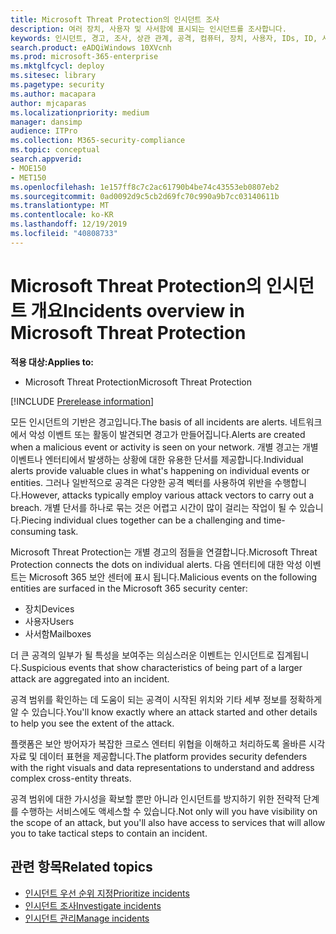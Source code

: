 ```yaml
---
title: Microsoft Threat Protection의 인시던트 조사
description: 여러 장치, 사용자 및 사서함에 표시되는 인시던트를 조사합니다.
keywords: 인시던트, 경고, 조사, 상관 관계, 공격, 컴퓨터, 장치, 사용자, IDs, ID, 사서함, 전자 메일, 365, microsoft, m365
search.product: eADQiWindows 10XVcnh
ms.prod: microsoft-365-enterprise
ms.mktglfcycl: deploy
ms.sitesec: library
ms.pagetype: security
ms.author: macapara
author: mjcaparas
ms.localizationpriority: medium
manager: dansimp
audience: ITPro
ms.collection: M365-security-compliance
ms.topic: conceptual
search.appverid:
- MOE150
- MET150
ms.openlocfilehash: 1e157ff8c7c2ac61790b4be74c43553eb0807eb2
ms.sourcegitcommit: 0ad0092d9c5cb2d69fc70c990a9b7cc03140611b
ms.translationtype: MT
ms.contentlocale: ko-KR
ms.lasthandoff: 12/19/2019
ms.locfileid: "40808733"
---
```

# <a name="incidents-overview-in-microsoft-threat-protection"></a><span data-ttu-id="5506e-104">Microsoft Threat Protection의 인시던트 개요</span><span class="sxs-lookup"><span data-stu-id="5506e-104">Incidents overview in Microsoft Threat Protection</span></span>

<span data-ttu-id="5506e-105">**적용 대상:**</span><span class="sxs-lookup"><span data-stu-id="5506e-105">**Applies to:**</span></span>
- <span data-ttu-id="5506e-106">Microsoft Threat Protection</span><span class="sxs-lookup"><span data-stu-id="5506e-106">Microsoft Threat Protection</span></span>

[!INCLUDE [Prerelease information](../includes/prerelease.md)]

<span data-ttu-id="5506e-107">모든 인시던트의 기반은 경고입니다.</span><span class="sxs-lookup"><span data-stu-id="5506e-107">The basis of all incidents are alerts.</span></span> <span data-ttu-id="5506e-108">네트워크에서 악성 이벤트 또는 활동이 발견되면 경고가 만들어집니다.</span><span class="sxs-lookup"><span data-stu-id="5506e-108">Alerts are created when a malicious event or activity is seen on your network.</span></span> <span data-ttu-id="5506e-109">개별 경고는 개별 이벤트나 엔터티에서 발생하는 상황에 대한 유용한 단서를 제공합니다.</span><span class="sxs-lookup"><span data-stu-id="5506e-109">Individual alerts provide valuable clues in what's happening on individual events or entities.</span></span> <span data-ttu-id="5506e-110">그러나 일반적으로 공격은 다양한 공격 벡터를 사용하여 위반을 수행합니다.</span><span class="sxs-lookup"><span data-stu-id="5506e-110">However, attacks typically employ various attack vectors to carry out a breach.</span></span> <span data-ttu-id="5506e-111">개별 단서를 하나로 묶는 것은 어렵고 시간이 많이 걸리는 작업이 될 수 있습니다.</span><span class="sxs-lookup"><span data-stu-id="5506e-111">Piecing individual clues together can be a challenging and time-consuming task.</span></span> 

<span data-ttu-id="5506e-112">Microsoft Threat Protection는 개별 경고의 점들을 연결합니다.</span><span class="sxs-lookup"><span data-stu-id="5506e-112">Microsoft Threat Protection connects the dots on individual alerts.</span></span> <span data-ttu-id="5506e-113">다음 엔터티에 대한 악성 이벤트는 Microsoft 365 보안 센터에 표시 됩니다.</span><span class="sxs-lookup"><span data-stu-id="5506e-113">Malicious events on the following entities are surfaced in the Microsoft 365 security center:</span></span>
- <span data-ttu-id="5506e-114">장치</span><span class="sxs-lookup"><span data-stu-id="5506e-114">Devices</span></span>
- <span data-ttu-id="5506e-115">사용자</span><span class="sxs-lookup"><span data-stu-id="5506e-115">Users</span></span>
- <span data-ttu-id="5506e-116">사서함</span><span class="sxs-lookup"><span data-stu-id="5506e-116">Mailboxes</span></span>

<span data-ttu-id="5506e-117">더 큰 공격의 일부가 될 특성을 보여주는 의심스러운 이벤트는 인시던트로 집계됩니다.</span><span class="sxs-lookup"><span data-stu-id="5506e-117">Suspicious events that show characteristics of being part of a larger attack are aggregated into an incident.</span></span> 

<span data-ttu-id="5506e-118">공격 범위를 확인하는 데 도움이 되는 공격이 시작된 위치와 기타 세부 정보를 정확하게 알 수 있습니다.</span><span class="sxs-lookup"><span data-stu-id="5506e-118">You'll know exactly where an attack started and other details to help you see the extent of the attack.</span></span>

<span data-ttu-id="5506e-119">플랫폼은 보안 방어자가 복잡한 크로스 엔터티 위협을 이해하고 처리하도록 올바른 시각 자료 및 데이터 표현을 제공합니다.</span><span class="sxs-lookup"><span data-stu-id="5506e-119">The platform provides security defenders with the right visuals and data representations to understand and address complex cross-entity threats.</span></span> 

<span data-ttu-id="5506e-120">공격 범위에 대한 가시성을 확보할 뿐만 아니라 인시던트를 방지하기 위한 전략적 단계를 수행하는 서비스에도 액세스할 수 있습니다.</span><span class="sxs-lookup"><span data-stu-id="5506e-120">Not only will you have visibility on the scope of an attack, but you'll also have access to services that will allow you to take tactical steps to contain an incident.</span></span>


## <a name="related-topics"></a><span data-ttu-id="5506e-121">관련 항목</span><span class="sxs-lookup"><span data-stu-id="5506e-121">Related topics</span></span>
- [<span data-ttu-id="5506e-122">인시던트 우선 순위 지정</span><span class="sxs-lookup"><span data-stu-id="5506e-122">Prioritize incidents</span></span>](incident-queue.md)
- [<span data-ttu-id="5506e-123">인시던트 조사</span><span class="sxs-lookup"><span data-stu-id="5506e-123">Investigate incidents</span></span>](investigate-incidents.md)
- [<span data-ttu-id="5506e-124">인시던트 관리</span><span class="sxs-lookup"><span data-stu-id="5506e-124">Manage incidents</span></span>](manage-incidents.md)